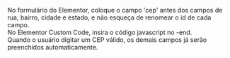 No formulário do Elementor, coloque o campo 'cep' antes dos campos de rua, bairro, cidade e estado, e não esqueça de renomear o id de cada campo.<br>
No Elementor Custom Code, insira o código javascript no </body> -end.<br>
Quando o usuário digitar um CEP válido, os demais campos já serão preenchidos automaticamente.
